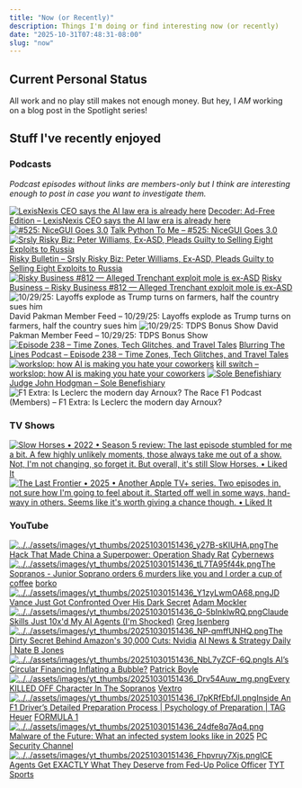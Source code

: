 ```yaml
---
title: "Now (or Recently)"
description: Things I'm doing or find interesting now (or recently)
date: "2025-10-31T07:48:31-08:00"
slug: "now"
---
```


## Current Personal Status

All work and no play still makes not enough money. But hey, I *AM* working on a blog post in the Spotlight series!

## Stuff I've recently enjoyed

### Podcasts

*Podcast episodes without links are members-only but I think are interesting enough to post in case you want to investigate them.*
<div class="podcast-episodes">

[![LexisNexis CEO says the AI law era is already here](../../assets/images/oc_artwork/5816356232473643-209e499e-4eb3-4550-bac4-d0cc0e93be57.png)](https://overcast.fm/+BSp8fcfrCs) [Decoder: Ad-Free Edition – LexisNexis CEO says the AI law era is already here](https://overcast.fm/+BSp8fcfrCs)
[![#525: NiceGUI Goes 3.0](../../assets/images/oc_artwork/413709368225097-47de8fc0-fb84-4a06-a815-262857056693.png)](https://overcast.fm/+F4RDfu7Uk) [Talk Python To Me – #525: NiceGUI Goes 3.0](https://overcast.fm/+F4RDfu7Uk)
[![Srsly Risky Biz: Peter Williams, Ex-ASD, Pleads Guilty to Selling Eight Exploits to Russia](../../assets/images/oc_artwork/4031461515378955-1c82f8d9-9caa-46b1-9907-30add3685b83.png)](https://overcast.fm/+5Sl8eMwQs) [Risky Bulletin – Srsly Risky Biz: Peter Williams, Ex-ASD, Pleads Guilty to Selling Eight Exploits to Russia](https://overcast.fm/+5Sl8eMwQs)
[![Risky Business #812 — Alleged Trenchant exploit mole is ex-ASD](../../assets/images/oc_artwork/613329960657261-bc43a00e-8225-47d2-b735-a28b18273af0.png)](https://overcast.fm/+It0gJvYW0) [Risky Business – Risky Business #812 — Alleged Trenchant exploit mole is ex-ASD](https://overcast.fm/+It0gJvYW0)
![10/29/25: Layoffs explode as Trump turns on farmers, half the country sues him](../../assets/images/oc_artwork/5771694601369592-d8bb6315-7971-4a7e-80e8-a1491d474c74.png) David Pakman Member Feed – 10/29/25: Layoffs explode as Trump turns on farmers, half the country sues him
![10/29/25: TDPS Bonus Show](../../assets/images/oc_artwork/5771694906782803-dbbcc54a-6d5a-43f8-8f09-ab488439205e.png) David Pakman Member Feed – 10/29/25: TDPS Bonus Show
[![Episode 238 – Time Zones, Tech Glitches, and Travel Tales](../../assets/images/oc_artwork/470841386343498-dd50375f-87b0-4d3b-822e-f2bfcc2297c4.png)](https://overcast.fm/+GsOk2UHEo) [Blurring The Lines Podcast – Episode 238 – Time Zones, Tech Glitches, and Travel Tales](https://overcast.fm/+GsOk2UHEo)
[![workslop: how AI is making you hate your coworkers](../../assets/images/oc_artwork/3986961224267181-4ddb47de-0c93-40d2-9b33-5dd00614daaa.png)](https://overcast.fm/+4qHr-Bda0) [kill switch – workslop: how AI is making you hate your coworkers](https://overcast.fm/+4qHr-Bda0)
[![Sole Benefishiary](../../assets/images/oc_artwork/1698966169316834-1bc99e8c-a7b3-4658-830d-3ab97358a1e0.png)](https://overcast.fm/+YJM2MB7eI) [Judge John Hodgman – Sole Benefishiary](https://overcast.fm/+YJM2MB7eI)
![F1 Extra: Is Leclerc the modern day Arnoux?](../../assets/images/oc_artwork/5523677053659531-f3991c63-e6ef-4b1a-aa6c-21a8c52c836d.png) The Race F1 Podcast (Members) – F1 Extra: Is Leclerc the modern day Arnoux?

</div>

### TV Shows

[<span hidden>Slow Horses • 2022 • Season 5 review: The last episode stumbled for me a bit. A few highly unlikely moments, those always take me out of a show. Not, I'm not changing, so forget it. But overall, it's still Slow Horses. • Liked It</span>
![Slow Horses • 2022 • Season 5 review: The last episode stumbled for me a bit. A few highly unlikely moments, those always take me out of a show. Not, I'm not changing, so forget it. But overall, it's still Slow Horses. • Liked It](../../assets/images/posts/png-image4038ad32750-review-caf828be-d53f-475c-aa8b-64bdd3138075.png)](/images/posts/png-image4038ad32750-review-caf828be-d53f-475c-aa8b-64bdd3138075.jpg)
[<span hidden>The Last Frontier • 2025 • Another Apple TV+ series. Two episodes in, not sure how I'm going to feel about it. Started off well in some ways, hand-wavy in others. Seems like it's worth giving a chance though. • Liked It</span>
![The Last Frontier • 2025 • Another Apple TV+ series. Two episodes in, not sure how I'm going to feel about it. Started off well in some ways, hand-wavy in others. Seems like it's worth giving a chance though. • Liked It](../../assets/images/posts/png-image41b9a9fec20-review-7a31e41f-7f85-4844-9544-87b1d32b09d7.png)](/images/posts/png-image41b9a9fec20-review-7a31e41f-7f85-4844-9544-87b1d32b09d7.jpg)

### YouTube

<div class="yt-history">

[![../../assets/images/yt_thumbs/20251030151436_y27B-sKIUHA.png](../../assets/images/yt_thumbs/20251030151436_y27B-sKIUHA.png)](https://www.youtube.com/watch?v=y27B-sKIUHA&t=1s)[The Hack That Made China a Superpower: Operation Shady Rat](https://www.youtube.com/watch?v=y27B-sKIUHA&t=1s) [Cybernews](https://www.youtube.com/@cybernews)
[![../../assets/images/yt_thumbs/20251030151436_tL7TA95f44k.png](../../assets/images/yt_thumbs/20251030151436_tL7TA95f44k.png)](https://www.youtube.com/watch?v=tL7TA95f44k)[The Sopranos - Junior Soprano orders 6 murders like you and I order a cup of coffee](https://www.youtube.com/watch?v=tL7TA95f44k) [borko](https://www.youtube.com/@borko1990)
[![../../assets/images/yt_thumbs/20251030151436_Y1zyLwmOA68.png](../../assets/images/yt_thumbs/20251030151436_Y1zyLwmOA68.png)](https://www.youtube.com/watch?v=Y1zyLwmOA68&t=558s)[JD Vance Just Got Confronted Over His Dark Secret](https://www.youtube.com/watch?v=Y1zyLwmOA68&t=558s) [Adam Mockler](https://www.youtube.com/@adammockler)
[![../../assets/images/yt_thumbs/20251030151436_G-5bInklwRQ.png](../../assets/images/yt_thumbs/20251030151436_G-5bInklwRQ.png)](https://www.youtube.com/watch?v=G-5bInklwRQ&t=353s)[Claude Skills Just 10x'd My AI Agents (I'm Shocked)](https://www.youtube.com/watch?v=G-5bInklwRQ&t=353s) [Greg Isenberg](https://www.youtube.com/@GregIsenberg)
[![../../assets/images/yt_thumbs/20251030151436_NP-qmffUNHQ.png](../../assets/images/yt_thumbs/20251030151436_NP-qmffUNHQ.png)](https://www.youtube.com/watch?v=NP-qmffUNHQ&t=316s)[The Dirty Secret Behind Amazon's 30,000 Cuts: Nvidia](https://www.youtube.com/watch?v=NP-qmffUNHQ&t=316s) [AI News & Strategy Daily | Nate B Jones](https://www.youtube.com/@NateBJones)
[![../../assets/images/yt_thumbs/20251030151436_NbL7yZCF-6Q.png](../../assets/images/yt_thumbs/20251030151436_NbL7yZCF-6Q.png)](https://www.youtube.com/watch?v=NbL7yZCF-6Q)[Is AI’s Circular Financing Inflating a Bubble?](https://www.youtube.com/watch?v=NbL7yZCF-6Q) [Patrick Boyle](https://www.youtube.com/@PBoyle)
[![../../assets/images/yt_thumbs/20251030151436_Drv54Auw_mg.png](../../assets/images/yt_thumbs/20251030151436_Drv54Auw_mg.png)](https://www.youtube.com/watch?v=Drv54Auw_mg)[Every KILLED OFF Character In The Sopranos](https://www.youtube.com/watch?v=Drv54Auw_mg) [Vextro](https://www.youtube.com/@VextroOfficial)
[![../../assets/images/yt_thumbs/20251030151436_I7pKRfEbfJI.png](../../assets/images/yt_thumbs/20251030151436_I7pKRfEbfJI.png)](https://www.youtube.com/watch?v=I7pKRfEbfJI&pp=0gcJCQMKAYcqIYzv)[Inside An F1 Driver’s Detailed Preparation Process | Psychology of Preparation | TAG Heuer](https://www.youtube.com/watch?v=I7pKRfEbfJI&pp=0gcJCQMKAYcqIYzv) [FORMULA 1](https://www.youtube.com/@Formula1)
[![../../assets/images/yt_thumbs/20251030151436_24dfe8q7Aq4.png](../../assets/images/yt_thumbs/20251030151436_24dfe8q7Aq4.png)](https://www.youtube.com/watch?v=24dfe8q7Aq4&t=10s)[Malware of the Future: What an infected system looks like in 2025](https://www.youtube.com/watch?v=24dfe8q7Aq4&t=10s) [PC Security Channel](https://www.youtube.com/@pcsecuritychannel)
[![../../assets/images/yt_thumbs/20251030151436_Fhpvruy7Xjs.png](../../assets/images/yt_thumbs/20251030151436_Fhpvruy7Xjs.png)](https://www.youtube.com/watch?v=Fhpvruy7Xjs)[ICE Agents Get EXACTLY What They Deserve from Fed-Up Police Officer](https://www.youtube.com/watch?v=Fhpvruy7Xjs) [TYT Sports](https://www.youtube.com/@tytsports)

</div>
